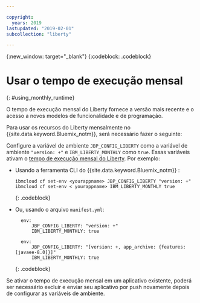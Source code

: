 ```yaml
---

copyright:
  years: 2019
lastupdated: "2019-02-01"
subcollection: "liberty"

---
```


{:new_window: target="_blank"}
{:codeblock: .codeblock}

# Usar o tempo de execução mensal
{: #using_monthly_runtime}

O tempo de execução mensal do Liberty fornece a versão mais recente e o acesso a novos modelos de funcionalidade e de programação.

Para usar os recursos do Liberty mensalmente no {{site.data.keyword.Bluemix_notm}}, será necessário fazer o seguinte:

Configure a variável de ambiente `JBP_CONFIG_LIBERTY` como a variável de ambiente `"version: +"` e `IBM_LIBERTY_MONTHLY` como `true`. Essas variáveis ativam o [tempo de execução mensal do Liberty](/docs/runtimes/liberty/buildpackDefaults.html#liberty_versions). Por exemplo:
  * Usando a ferramenta CLI do  {{site.data.keyword.Bluemix_notm}} :
    ```
    ibmcloud cf set-env <yourappname> JBP_CONFIG_LIBERTY "version: +"
    ibmcloud cf set-env < yourappname> IBM_LIBERTY_MONTHLY true
    ```
    {: .codeblock}

  * Ou, usando o arquivo `manifest.yml`:
    ```
      env:
          JBP_CONFIG_LIBERTY: "version: +"
          IBM_LIBERTY_MONTHLY: true
    ```

    ```
      env:
          JBP_CONFIG_LIBERTY: "[version: +, app_archive: {features: [javaee-8.0]}]"
          IBM_LIBERTY_MONTHLY: true
    ```
    {: .codeblock}

Se ativar o tempo de execução mensal em um aplicativo existente, poderá ser necessário excluir e enviar seu aplicativo por push novamente depois de configurar as variáveis de ambiente.
